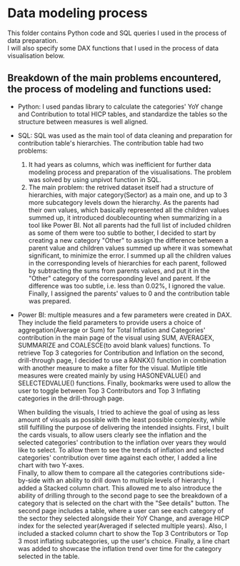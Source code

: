 # Data modeling process
This folder contains Python code and SQL queries I used in the process of data preparation.  
I will also specify some DAX functions that I used in the process of data visualisation below.

## Breakdown of the main problems encountered, the process of modeling and functions used:
- Python: I used pandas library to calculate the categories' YoY change and Contribution to total HICP tables, and standardize the tables so the structure between measures is well aligned.
    
- SQL: SQL was used as the main tool of data cleaning and preparation for contribution table's hierarchies. The contribution table had two problems:
  1. It had years as columns, which was inefficient for further data modeling process and preparation of the visualisations. The problem was solved by using unpivot function in SQL.
  2. The main problem: the retrived dataset itself had a structure of hierarchies, with major category(Sector) as a main one, and up to 3 more subcategory levels down the hierarchy.
  As the parents had their own values, which basically represented all the children values summed up, it introduced doublecounting when summarizing in a tool like Power BI.
  Not all parents had the full list of included children as some of them were too subtle to bother, I decided
  to start by creating a new category "Other" to assign the difference between a parent value and children values summed up where it was somewhat significant, to minimize the error.
  I summed up all the children values in the corresponding levels of hierarchies for each parent, followed by subtracting the sums from parents values, and put it in the "Other" category of the
  corresponding level and parent.
  If the difference was too subtle, i.e. less than 0.02%, I ignored the value. Finally, I assigned the parents' values to 0 and the contribution table was prepared.
  
- Power BI: multiple measures and a few parameters were created in DAX. They include the field parameters to provide users a choice of aggregation(Average or Sum) for Total Inflation and Categories' contribution in
  the main page of the visual using SUM, AVERAGEX, SUMMARIZE and COALESCE(to avoid blank values) functions. To retrieve Top 3 categories for Contribution and Inflation on the second, drill-through page, I decided to use
  a RANKX() function in combination with another measure to make a filter for the visual. Mutliple title measures were created mainly by using HASONEVALUE() and SELECTEDVALUE() functions. Finally,
  bookmarks were used to allow the user to toggle between Top 3 Contributors and Top 3 Inflating categories in the drill-through page.
    
  When building the visuals, I tried to achieve the goal of using as less amount of visuals as possible with the least possible complexity, while still fulfilling the purpose of delivering the intended insights. First, I built the cards visuals, to allow users clearly see the inflation and the selected categories' contribution to the inflation over years they would like to select. To allow
  them to see the trends of inflation and selected categories' contribution over time against each other, I added a line chart with two Y-axes.  
  Finally, to allow them to compare all the categories contributions side-by-side with an ability to drill down to multiple levels of hierarchy, I added a Stacked column chart. This allowed me to also introduce the ability of drilling through to the second page to see the breakdown of a category that is selected on the chart with the "See details" button.
  The second page includes a table, where a user can see each category of the sector they selected alongside their YoY Change, and average HICP index for the selected year(Averaged if selected multiple years). Also, I included a stacked column chart to show the Top 3 Contributors or Top 3 most inflating subcategories, up the user's choice. Finally, a line chart was added to showcase the inflation trend over time for the category selected in the table.  
